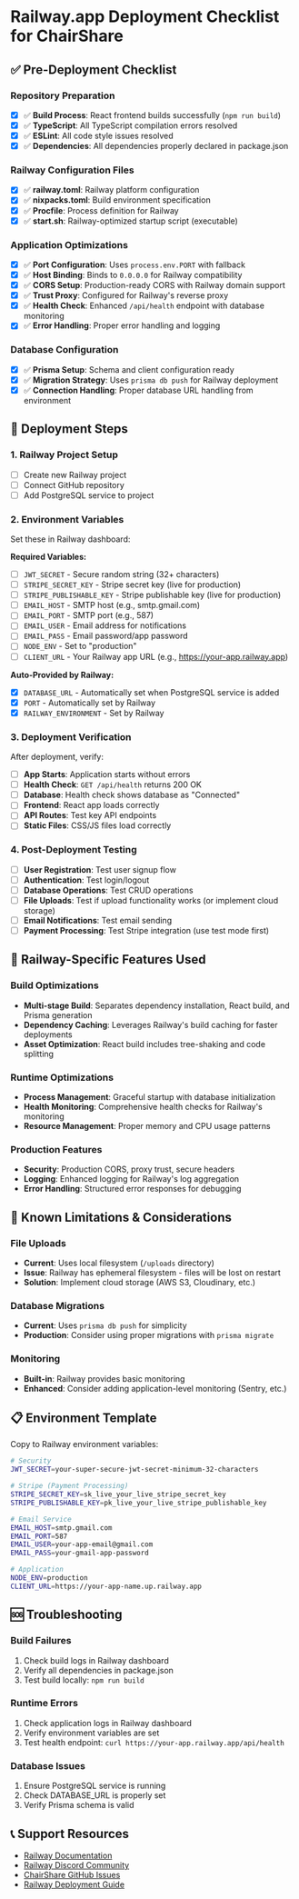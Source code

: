 # Railway.app Deployment Checklist for ChairShare

## ✅ Pre-Deployment Checklist

### Repository Preparation

- [x] ✅ **Build Process**: React frontend builds successfully (`npm run build`)
- [x] ✅ **TypeScript**: All TypeScript compilation errors resolved
- [x] ✅ **ESLint**: All code style issues resolved
- [x] ✅ **Dependencies**: All dependencies properly declared in package.json

### Railway Configuration Files

- [x] ✅ **railway.toml**: Railway platform configuration
- [x] ✅ **nixpacks.toml**: Build environment specification
- [x] ✅ **Procfile**: Process definition for Railway
- [x] ✅ **start.sh**: Railway-optimized startup script (executable)

### Application Optimizations

- [x] ✅ **Port Configuration**: Uses `process.env.PORT` with fallback
- [x] ✅ **Host Binding**: Binds to `0.0.0.0` for Railway compatibility
- [x] ✅ **CORS Setup**: Production-ready CORS with Railway domain support
- [x] ✅ **Trust Proxy**: Configured for Railway's reverse proxy
- [x] ✅ **Health Check**: Enhanced `/api/health` endpoint with database monitoring
- [x] ✅ **Error Handling**: Proper error handling and logging

### Database Configuration

- [x] ✅ **Prisma Setup**: Schema and client configuration ready
- [x] ✅ **Migration Strategy**: Uses `prisma db push` for Railway deployment
- [x] ✅ **Connection Handling**: Proper database URL handling from environment

## 🚀 Deployment Steps

### 1. Railway Project Setup

- [ ] Create new Railway project
- [ ] Connect GitHub repository
- [ ] Add PostgreSQL service to project

### 2. Environment Variables

Set these in Railway dashboard:

**Required Variables:**

- [ ] `JWT_SECRET` - Secure random string (32+ characters)
- [ ] `STRIPE_SECRET_KEY` - Stripe secret key (live for production)
- [ ] `STRIPE_PUBLISHABLE_KEY` - Stripe publishable key (live for production)
- [ ] `EMAIL_HOST` - SMTP host (e.g., smtp.gmail.com)
- [ ] `EMAIL_PORT` - SMTP port (e.g., 587)
- [ ] `EMAIL_USER` - Email address for notifications
- [ ] `EMAIL_PASS` - Email password/app password
- [ ] `NODE_ENV` - Set to "production"
- [ ] `CLIENT_URL` - Your Railway app URL (e.g., https://your-app.railway.app)

**Auto-Provided by Railway:**

- [x] `DATABASE_URL` - Automatically set when PostgreSQL service is added
- [x] `PORT` - Automatically set by Railway
- [x] `RAILWAY_ENVIRONMENT` - Set by Railway

### 3. Deployment Verification

After deployment, verify:

- [ ] **App Starts**: Application starts without errors
- [ ] **Health Check**: `GET /api/health` returns 200 OK
- [ ] **Database**: Health check shows database as "Connected"
- [ ] **Frontend**: React app loads correctly
- [ ] **API Routes**: Test key API endpoints
- [ ] **Static Files**: CSS/JS files load correctly

### 4. Post-Deployment Testing

- [ ] **User Registration**: Test user signup flow
- [ ] **Authentication**: Test login/logout
- [ ] **Database Operations**: Test CRUD operations
- [ ] **File Uploads**: Test if upload functionality works (or implement cloud storage)
- [ ] **Email Notifications**: Test email sending
- [ ] **Payment Processing**: Test Stripe integration (use test mode first)

## 🔧 Railway-Specific Features Used

### Build Optimizations

- **Multi-stage Build**: Separates dependency installation, React build, and Prisma generation
- **Dependency Caching**: Leverages Railway's build caching for faster deployments
- **Asset Optimization**: React build includes tree-shaking and code splitting

### Runtime Optimizations

- **Process Management**: Graceful startup with database initialization
- **Health Monitoring**: Comprehensive health checks for Railway's monitoring
- **Resource Management**: Proper memory and CPU usage patterns

### Production Features

- **Security**: Production CORS, proxy trust, secure headers
- **Logging**: Enhanced logging for Railway's log aggregation
- **Error Handling**: Structured error responses for debugging

## 🚨 Known Limitations & Considerations

### File Uploads

- **Current**: Uses local filesystem (`/uploads` directory)
- **Issue**: Railway has ephemeral filesystem - files will be lost on restart
- **Solution**: Implement cloud storage (AWS S3, Cloudinary, etc.)

### Database Migrations

- **Current**: Uses `prisma db push` for simplicity
- **Production**: Consider using proper migrations with `prisma migrate`

### Monitoring

- **Built-in**: Railway provides basic monitoring
- **Enhanced**: Consider adding application-level monitoring (Sentry, etc.)

## 📋 Environment Template

Copy to Railway environment variables:

```bash
# Security
JWT_SECRET=your-super-secure-jwt-secret-minimum-32-characters

# Stripe (Payment Processing)
STRIPE_SECRET_KEY=sk_live_your_live_stripe_secret_key
STRIPE_PUBLISHABLE_KEY=pk_live_your_live_stripe_publishable_key

# Email Service
EMAIL_HOST=smtp.gmail.com
EMAIL_PORT=587
EMAIL_USER=your-app-email@gmail.com
EMAIL_PASS=your-gmail-app-password

# Application
NODE_ENV=production
CLIENT_URL=https://your-app-name.up.railway.app
```

## 🆘 Troubleshooting

### Build Failures

1. Check build logs in Railway dashboard
2. Verify all dependencies in package.json
3. Test build locally: `npm run build`

### Runtime Errors

1. Check application logs in Railway dashboard
2. Verify environment variables are set
3. Test health endpoint: `curl https://your-app.railway.app/api/health`

### Database Issues

1. Ensure PostgreSQL service is running
2. Check DATABASE_URL is properly set
3. Verify Prisma schema is valid

## 📞 Support Resources

- [Railway Documentation](https://docs.railway.app/)
- [Railway Discord Community](https://discord.gg/railway)
- [ChairShare GitHub Issues](https://github.com/Islamhassana3/SpareChair/issues)
- [Railway Deployment Guide](./RAILWAY_DEPLOYMENT.md)
